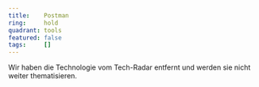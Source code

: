 ```yaml
---
title:    Postman  
ring:     hold  
quadrant: tools
featured: false
tags:     []
---
```


Wir haben die Technologie vom Tech-Radar entfernt und werden sie nicht weiter thematisieren.
